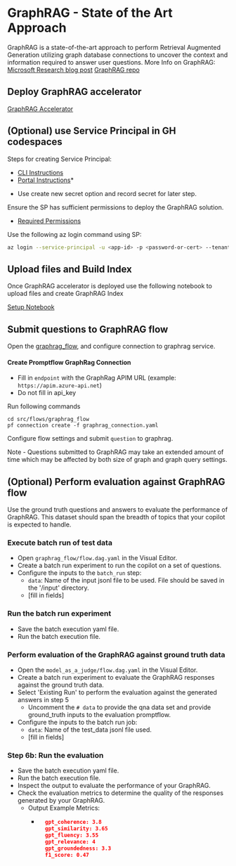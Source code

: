# GraphRAG - State of the Art Approach

GraphRAG is a state-of-the-art approach to perform Retrieval Augmented Generation utilizing graph database connections to uncover the context and information required to answer user questions.
More Info on GraphRAG: [Microsoft Research blog post](https://www.microsoft.com/en-us/research/blog/graphrag-unlocking-llm-discovery-on-narrative-private-data/)
[GraphRAG repo](https://github.com/microsoft/graphrag?tab=readme-ov-file)

## Deploy GraphRAG accelerator
[GraphRAG Accelerator](https://github.com/Azure-Samples/graphrag-accelerator)

## (Optional) use Service Principal in GH codespaces
Steps for creating Service Principal: 
- [CLI Instructions](https://learn.microsoft.com/en-us/cli/azure/azure-cli-sp-tutorial-1?tabs=bash)
- [Portal Instructions](https://learn.microsoft.com/en-us/entra/identity-platform/howto-create-service-principal-portal)*
*  Use create new secret option and record secret for later step.
  
Ensure the SP has sufficient permissions to deploy the GraphRAG solution. 
- [Required Permissions](https://github.com/Azure-Samples/graphrag-accelerator/blob/main/docs/DEPLOYMENT-GUIDE.md#rbac-permissions)


Use the following az login command using SP:
```bash
az login --service-principal -u <app-id> -p <password-or-cert> --tenant <tenant>
```

## Upload files and Build Index
Once GraphRAG accelerator is deployed use the following notebook to upload files and create GraphRAG Index

[Setup Notebook](https://github.com/Azure-Samples/graphrag-accelerator/blob/main/notebooks/1-Quickstart.ipynb) 

## Submit questions to GraphRAG flow
Open the [graphrag_flow](https://github.com/pwine123/Transform-with-Azure-AI-Data-and-Apps-Platform/tree/main/src/flows/graphrag_flow), and configure connection to graphrag service.

#### Create Promptflow GraphRag Connection
  - Fill in `endpoint` with the GraphRag APIM URL (example: `https://apim.azure-api.net`)
  - Do not fill in api_key

Run following commands
```
cd src/flows/graphrag_flow
pf connection create -f graphrag_connection.yaml
```

Configure flow settings and submit `question` to graphrag.

Note - Questions submitted to GraphRAG may take an extended amount of time which may be affected by both size of graph and graph query settings.



## (Optional) Perform evaluation against GraphRAG flow
Use the ground truth questions and answers to evaluate the performance of GraphRAG.  This dataset should span the breadth of topics that your copilot is expected to handle.

### Execute batch run of test data
- Open `graphrag_flow/flow.dag.yaml` in the Visual Editor.
- Create a batch run experiment to run the copilot on a set of questions.
- Configure the inputs to the `batch_run` step:
  - `data`: Name of the input jsonl file to be used.  File should be saved in the '/input' directory.
  - [fill in fields]
  
### Run the batch run experiment
- Save the batch execution yaml file.
- Run the batch execution file.

### Perform evaluation of the GraphRAG against ground truth data
- Open the `model_as_a_judge/flow.dag.yaml` in the Visual Editor.
- Create a batch run experiment to evaluate the GraphRAG responses against the ground truth data.
- Select 'Existing Run' to perform the evaluation against the generated answers in step 5
  - Uncomment the `# data` to provide the qna data set and provide ground_truth inputs to the evaluation promptflow.
- Configure the inputs to the batch run job:
  - `data`: Name of the test_data jsonl file used. 
  - [fill in fields]

### Step 6b: Run the evaluation
- Save the batch execution yaml file.
- Run the batch execution file.
- Inspect the output to evaluate the performance of your GraphRAG.
- Check the evaluation metrics to determine the quality of the responses generated by your GraphRAG.
  - Output Example Metrics:
    - ```json
        gpt_coherence: 3.8
        gpt_similarity: 3.65
        gpt_fluency: 3.55
        gpt_relevance: 4
        gpt_groundedness: 3.3
        f1_score: 0.47
